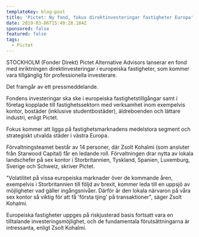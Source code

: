 ```yaml
---
templateKey: blog-post
title: 'Pictet: Ny fond, fokus direktinvesteringar fastigheter Europa'
date: 2019-03-06T15:49:28.184Z
sponsored: false
featured: false
tags:
  - Pictet
---
```

STOCKHOLM (Fonder Direkt) Pictet Alternative Advisors lanserar en fond med inriktningen direktinvesteringar i europeiska fastigheter, som kommer vara tillgänglig för professionella investerare.



Det framgår av ett pressmeddelande.



Fondens investeringar ska ske i europeiska fastighetstillgångar samt i företag kopplade till fastighetssektorn med verksamhet inom exempelvis kontor, bostäder (inklusive studentbostäder), äldreboenden och lättare industri, enligt Pictet.



Fokus kommer att ligga på fastighetsmarknadens medelstora segment och strategiskt utvalda städer i västra Europa.



Förvaltningsteamet består av 14 personer, där Zsolt Kohalmi (som ansluter från Starwood Capital) får en ledande roll. Förvaltningen drar nytta av lokala landschefer på sex kontor i Storbritannien, Tyskland, Spanien, Luxemburg, Sverige och Schweiz, skriver Pictet.



"Volatilitet på vissa europeiska marknader över de kommande åren, exempelvis i Storbritannien till följd av brexit, kommer leda till en uppsjö av möjligheter vad gäller ingångsnivåer. Därför är den lokala närvaron på våra sex kontor så viktig för att få 'första tjing' på transaktioner", säger Zsolt Kohalmi.



Europeiska fastigheter uppges på riskjusterad basis fortsatt vara en tilltalande investeringsmöjlighet, och de fundamentala förutsättningarna är intressanta, enligt Zsolt Kohalmi.
